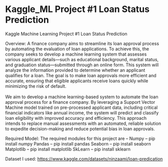# Kaggle_ML Project #1 Loan Status Prediction
Kaggle Machine Learning Project #1 Loan Status Prediction

Overview:
A finance company aims to streamline its loan approval process by automating the evaluation of loan applications. To achieve this, the company seeks to develop a machine learning system that assesses various applicant details—such as educational background, marital status, and graduation status—submitted through an online form. This system will analyze the information provided to determine whether an applicant qualifies for a loan. The goal is to make loan approvals more efficient and accurate, ensuring that eligible applicants receive loans quickly while minimizing the risk of default.<br>
<br>
We aim to develop a machine learning-based system to automate the loan approval process for a finance company. By leveraging a Support Vector Machine model trained on pre-processed applicant data, including critical financial indicators like annual income, the system will predict and classify loan eligibility with improved accuracy and efficiency. This approach intends to replace manual assessments with an automated, reliable solution to expedite decision-making and reduce potential bias in loan approvals.

Required Model:
The required modules for this project are –
Numpy – pip install numpy
Pandas – pip install pandas
Seaborn – pip install seaborn
Matplotlib – pip install matplotlib
SkLearn – pip install sklearn

Dataset I used:
https://www.kaggle.com/datasets/ninzaami/loan-predication
